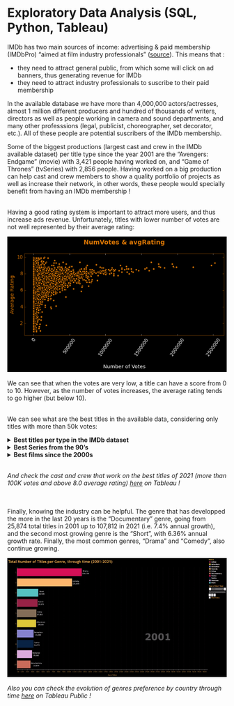 # Exploratory Data Analysis (SQL, Python, Tableau)

IMDb has two main sources of income: advertising & paid membership (IMDbPro) “aimed at film industry professionals” ([source](https://help.imdb.com/article/imdb/general-information/how-much-does-using-imdb-cost/G47U365PP8GQVQYV?ref_=helpart_nav_38#)). This means that :

- they need to attract general public, from which some will click on ad banners, thus generating revenue for IMDb
- they need to attract industry professionals to suscribe to their paid membership

In the available database we have more than 4,000,000 actors/actresses, almost 1 million different producers and hundred of thousands of writers, directors as well as people working in camera and sound departments, and many other professsions (legal, publicist, choreographer, set decorator, etc.). All of these people are potential suscribers of the IMDb membership.

Some of the biggest productions (largest cast and crew in the IMDb available dataset) per title type since the year 2001 are the “Avengers: Endgame” (movie) with 3,421 people having worked on, and “Game of Thrones” (tvSeries) with 2,856 people. Having worked on a big production can help cast and crew members to show a quality portfolio of projects as well as increase their network, in other words, these people would specially benefit from having an IMDb membership !
<br><br>


Having a good rating system is important to attract more users, and thus increase ads revenue. Unfortunately, titles with lower number of votes are not well represented by their average rating:

![numVotes_rating.png](https://github.com/pcmaldonado/IMDb/blob/main/EDA/numVotes_rating.png)

We can see that when the votes are very low, a title can have a score from 0 to 10. However, as the number of votes increases, the average rating tends to go higher (but below 10).<br><br>

We can see what are the best titles in the available data, considering only titles with more than 50k votes:
<details>
<summary><b>Best titles per type in the IMDb dataset </b></summary>
From the available data in the inner join of tables “title_basics” and “title_ratings”, and considering only titles with more than 50K votes, the best titles per title type are: <br><br>
    
<table><tr>
<th>tconst</th>
<th>titleType</th>
<th>primaryTitle</th>
<th>averageRating</th>
<th>numVotes</th>
</tr><tr>
    
<td>tt0111161</td>
<td>movie</td>
<td>The Shawshank Redemption</td>
<td>9,3</td>
<td>2,523,946</td>
</tr><tr>
    
<td>tt15097216</td>
<td>movie</td>
<td>Jai Bhim</td>
<td>9,3</td>
<td>166,667</td>
</tr><tr>
    
<td>tt0108598</td>
<td>short</td>
<td>The Wrong Trousers</td>
<td>8,3</td>
<td>53,272</td>
</tr><tr>
    
<td>tt2301451</td>
<td>tvEpisode</td>
<td>Ozymandias</td>
<td>10</td>
<td>149,682</td>
</tr><tr>
    
<td>tt5491994</td>
<td>tvMiniSeries</td>
<td>Planet Earth II</td>
<td>9,5</td>
<td>107,823</td>
</tr><tr>
    
<td>tt0067023</td>
<td>tvMovie</td>
<td>Duel</td>
<td>7,6</td>
<td>68,641</td>
</tr><tr>
    
<td>tt14392248</td>
<td>tvSeries</td>
<td>Aspirants</td>
<td>9,6</td>
<td>290,200</td>
</tr><tr>
    
<td>tt14650074</td>
<td>tvSeries</td>
<td>Dhindora</td>
<td>9,6</td>
<td>111,317</td>
</tr><tr>
    
<td>tt11337862</td>
<td>tvSpecial</td>
<td>Friends: The Reunion</td>
<td>8,1</td>
<td>55,145</td>
</tr><tr>
    
<td>tt1569923</td>
<td>video</td>
<td>Batman: Under the Red Hood</td>
<td>8,1</td>
<td>59,376</td>
</tr><tr>
    
<td>tt2140553</td>
<td>videoGame</td>
<td>The Last of Us</td>
<td>9,7</td>
<td>56,588</td>
</tr></table>

</details>
    

<details>
<summary><b>Best Series from the 90’s </b></summary>
From the available data, the best series from the 90’s, by genre, are: <br><br>

<table>
	<thead>
		<tr>
			<td>tconst</td>
			<td>startYear</td>
			<td>genres</td>
			<td>primaryTitle</td>
			<td>averageRating</td>
			<td>numVotes</td>
		</tr>
	</thead>
	<tr>
		<td>tt0096657</td>
		<td>1990</td>
		<td>Family</td>
		<td>Mr. Bean</td>
		<td>8,5</td>
		<td>111625</td>
	</tr>
	<tr>
		<td>tt0098936</td>
		<td>1990</td>
		<td>Mystery</td>
		<td>Twin Peaks</td>
		<td>8,8</td>
		<td>188434</td>
	</tr>
	<tr>
		<td>tt0103359</td>
		<td>1992</td>
		<td>Action</td>
		<td>Batman: The Animated Series</td>
		<td>9</td>
		<td>95844</td>
	</tr>
	<tr>
		<td>tt0103359</td>
		<td>1992</td>
		<td>Adventure</td>
		<td>Batman: The Animated Series</td>
		<td>9</td>
		<td>95844</td>
	</tr>
	<tr>
		<td>tt0103359</td>
		<td>1992</td>
		<td>Animation</td>
		<td>Batman: The Animated Series</td>
		<td>9</td>
		<td>95844</td>
	</tr>
	<tr>
		<td>tt0108778</td>
		<td>1994</td>
		<td>Comedy</td>
		<td>Friends</td>
		<td>8,8</td>
		<td>925851</td>
	</tr>
	<tr>
		<td>tt0108778</td>
		<td>1994</td>
		<td>Romance</td>
		<td>Friends</td>
		<td>8,8</td>
		<td>925851</td>
	</tr>
	<tr>
		<td>tt0112178</td>
		<td>1995</td>
		<td>Sci-Fi</td>
		<td>Star Trek: Voyager</td>
		<td>7,8</td>
		<td>65338</td>
	</tr>
	<tr>
		<td>tt0118276</td>
		<td>1997</td>
		<td>Fantasy</td>
		<td>Buffy the Vampire Slayer</td>
		<td>8,2</td>
		<td>140086</td>
	</tr>
	<tr>
		<td>tt0118421</td>
		<td>1997</td>
		<td>Thriller</td>
		<td>Oz</td>
		<td>8,7</td>
		<td>95231</td>
	</tr>
	<tr>
		<td>tt0141842</td>
		<td>1999</td>
		<td>Crime</td>
		<td>The Sopranos</td>
		<td>9,2</td>
		<td>356000</td>
	</tr>
	<tr>
		<td>tt0141842</td>
		<td>1999</td>
		<td>Drama</td>
		<td>The Sopranos</td>
		<td>9,2</td>
		<td>356000</td>
	</tr>
</table>
<i>Note: one title can have multiple genres, thus, it can appear more than once.</i>
</details>


<details>
<summary><b>Best films since the 2000s</b></summary>
From the available data, the best movies since the 2000s, by genre, are:  <br><br>
<table>
	<thead>
		<tr>
			<td>tconst</td>
			<td>startYear</td>
			<td>genres</td>
			<td>primaryTitle</td>
			<td>averageRating</td>
			<td>numVotes</td>
		</tr>
	</thead>
	<tr>
		<td>tt0245429</td>
		<td>2001</td>
		<td>Animation</td>
		<td>Spirited Away</td>
		<td>8,6</td>
		<td>711577</td>
	</tr>
	<tr>
		<td>tt0245429</td>
		<td>2001</td>
		<td>Family</td>
		<td>Spirited Away</td>
		<td>8,6</td>
		<td>711577</td>
	</tr>
	<tr>
		<td>tt0211915</td>
		<td>2001</td>
		<td>Romance</td>
		<td>Amélie</td>
		<td>8,3</td>
		<td>733344</td>
	</tr>
	<tr>
		<td>tt0253474</td>
		<td>2002</td>
		<td>Music</td>
		<td>The Pianist</td>
		<td>8,5</td>
		<td>786946</td>
	</tr>
	<tr>
		<td>tt0167260</td>
		<td>2003</td>
		<td>Adventure</td>
		<td>The Lord of the Rings: The Return of the King</td>
		<td>8,9</td>
		<td>1742198</td>
	</tr>
	<tr>
		<td>tt0365748</td>
		<td>2004</td>
		<td>Horror</td>
		<td>Shaun of the Dead</td>
		<td>7,9</td>
		<td>538596</td>
	</tr>
	<tr>
		<td>tt0367110</td>
		<td>2004</td>
		<td>Musical</td>
		<td>Swades</td>
		<td>8,2</td>
		<td>88076</td>
	</tr>
	<tr>
		<td>tt0338013</td>
		<td>2004</td>
		<td>Romance</td>
		<td>Eternal Sunshine of the Spotless Mind</td>
		<td>8,3</td>
		<td>963062</td>
	</tr>
	<tr>
		<td>tt0482571</td>
		<td>2006</td>
		<td>Mystery</td>
		<td>The Prestige</td>
		<td>8,5</td>
		<td>1268469</td>
	</tr>
	<tr>
		<td>tt0468569</td>
		<td>2008</td>
		<td>Action</td>
		<td>The Dark Knight</td>
		<td>9</td>
		<td>2474194</td>
	</tr>
	<tr>
		<td>tt1286537</td>
		<td>2008</td>
		<td>News</td>
		<td>Food, Inc.</td>
		<td>7,8</td>
		<td>50783</td>
	</tr>
	<tr>
		<td>tt1424432</td>
		<td>2010</td>
		<td>Documentary</td>
		<td>Senna</td>
		<td>8,5</td>
		<td>68839</td>
	</tr>
	<tr>
		<td>tt1375666</td>
		<td>2010</td>
		<td>Sci-Fi</td>
		<td>Inception</td>
		<td>8,8</td>
		<td>2218561</td>
	</tr>
	<tr>
		<td>tt1424432</td>
		<td>2010</td>
		<td>Sport</td>
		<td>Senna</td>
		<td>8,5</td>
		<td>68839</td>
	</tr>
	<tr>
		<td>tt1562872</td>
		<td>2011</td>
		<td>Musical</td>
		<td>Zindagi Na Milegi Dobara</td>
		<td>8,2</td>
		<td>74215</td>
	</tr>
	<tr>
		<td>tt1853728</td>
		<td>2012</td>
		<td>Western</td>
		<td>Django Unchained</td>
		<td>8,4</td>
		<td>1459482</td>
	</tr>
	<tr>
		<td>tt2582802</td>
		<td>2014</td>
		<td>Music</td>
		<td>Whiplash</td>
		<td>8,5</td>
		<td>783845</td>
	</tr>
	<tr>
		<td>tt5813916</td>
		<td>2016</td>
		<td>War</td>
		<td>The Mountain II</td>
		<td>8,7</td>
		<td>107342</td>
	</tr>
	<tr>
		<td>tt6751668</td>
		<td>2019</td>
		<td>Comedy</td>
		<td>Parasite</td>
		<td>8,6</td>
		<td>704270</td>
	</tr>
	<tr>
		<td>tt6751668</td>
		<td>2019</td>
		<td>Thriller</td>
		<td>Parasite</td>
		<td>8,6</td>
		<td>704270</td>
	</tr>
	<tr>
		<td>tt8503618</td>
		<td>2020</td>
		<td>History</td>
		<td>Hamilton</td>
		<td>8,4</td>
		<td>80437</td>
	</tr>
	<tr>
		<td>tt10554232</td>
		<td>2020</td>
		<td>War</td>
		<td>Dara of Jasenovac</td>
		<td>8,7</td>
		<td>80163</td>
	</tr>
	<tr>
		<td>tt10295212</td>
		<td>2021</td>
		<td>Biography</td>
		<td>Shershaah</td>
		<td>8,7</td>
		<td>111676</td>
	</tr>
	<tr>
		<td>tt15097216</td>
		<td>2021</td>
		<td>Crime</td>
		<td>Jai Bhim</td>
		<td>9,3</td>
		<td>166667</td>
	</tr>
	<tr>
		<td>tt15097216</td>
		<td>2021</td>
		<td>Drama</td>
		<td>Jai Bhim</td>
		<td>9,3</td>
		<td>166667</td>
	</tr>
	<tr>
		<td>tt10872600</td>
		<td>2021</td>
		<td>Fantasy</td>
		<td>Spider-Man: No Way Home</td>
		<td>8,8</td>
		<td>377723</td>
	</tr>
</table>
</details>
<br>

<i>And check the cast and crew that work on the best titles of 2021 (more than 100K votes and above 8.0 average rating) [here](https://public.tableau.com/app/profile/paula2733/viz/BestCrew2021_imdbdata/Dashboard1) on Tableau ! </i>


<br><br>
Finally, knowing the industry can be helpful. The genre that has developped the more in the last 20 years is the “Documentary” genre, going from 25,874 total titles in 2001 up to 107,812 in 2021 (i.e. 7.4% annual growth), and the second most growing genre is the “Short”, with 6.36% annual growth rate. Finally, the most common genres, “Drama” and “Comedy”, also continue growing.

![tot_titles_genre_year.gif](https://github.com/pcmaldonado/IMDb/blob/main/EDA/tot_titles_genre_year.gif)

<i>Also you can check the evolution of genres preference by country through time [here](https://public.tableau.com/app/profile/paula2733/viz/TopGenreCountryYear/Sheet1) on Tableau Public ! </i>